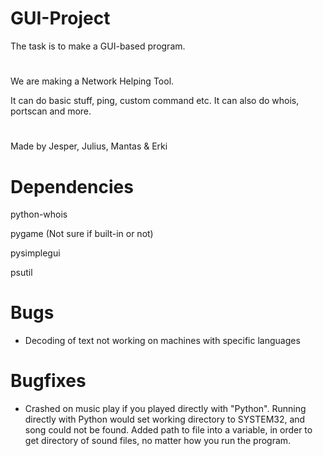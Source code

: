 # GUI-Project
The task is to make a GUI-based program.
#
We are making a Network Helping Tool.

It can do basic stuff, ping, custom command etc. It can also do whois, portscan and more.

#    
Made by Jesper, Julius, Mantas & Erki
#

# Dependencies
python-whois

pygame (Not sure if built-in or not)

pysimplegui

psutil

# Bugs
- Decoding of text not working on machines with specific languages

# Bugfixes
- Crashed on music play if you played directly with "Python". Running directly with Python would set working directory to SYSTEM32, and song could not be found. Added path to file into a variable, in order to get directory of sound files, no matter how you run the program.
